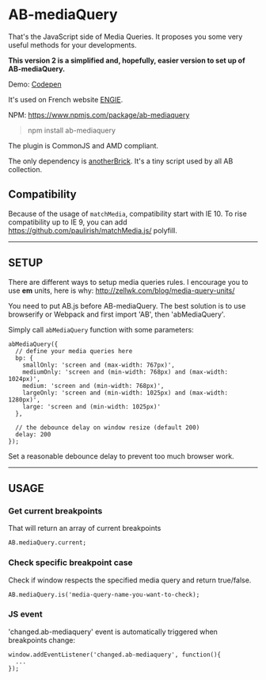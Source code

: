 # AB-mediaQuery
That's the JavaScript side of Media Queries. It proposes you some very useful methods for your developments.

**This version 2 is a simplified and, hopefully, easier version to set up of AB-mediaQuery.**

Demo: [Codepen](https://codepen.io/lordfpx/pen/MeaWmV?editors=0010)

It's used on French website [ENGIE](https://particuliers.engie.fr/).

NPM: https://www.npmjs.com/package/ab-mediaquery

> npm install ab-mediaquery

The plugin is CommonJS and AMD compliant.

The only dependency is [anotherBrick](https://github.com/lordfpx/AB#readme). It's a tiny script used by all AB collection.

## Compatibility

Because of the usage of `matchMedia`, compatibility start with IE 10. To rise compatibility up to IE 9, you can add https://github.com/paulirish/matchMedia.js/ polyfill.

---

## SETUP

There are different ways to setup media queries rules. I encourage you to use **em** units, here is why: http://zellwk.com/blog/media-query-units/

You need to put AB.js before AB-mediaQuery. The best solution is to use browserify or Webpack and first import 'AB', then 'abMediaQuery'.

Simply call `abMediaQuery` function with some parameters:
```
abMediaQuery({
  // define your media queries here
  bp: {
    smallOnly: 'screen and (max-width: 767px)',
    mediumOnly: 'screen and (min-width: 768px) and (max-width: 1024px)',
    medium: 'screen and (min-width: 768px)',
    largeOnly: 'screen and (min-width: 1025px) and (max-width: 1280px)',
    large: 'screen and (min-width: 1025px)'
  },

  // the debounce delay on window resize (default 200)
  delay: 200
});
```

Set a reasonable debounce delay to prevent too much browser work.

---

## USAGE

### Get current breakpoints

That will return an array of current breakpoints
```
AB.mediaQuery.current;
```

### Check specific breakpoint case
Check if window respects the specified media query and return true/false.

```
AB.mediaQuery.is('media-query-name-you-want-to-check);
```

### JS event
'changed.ab-mediaquery' event is automatically triggered when breakpoints change:

```
window.addEventListener('changed.ab-mediaquery', function(){
  ...
});
```

